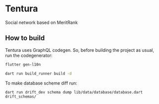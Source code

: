# Tentura

Social network based on MeritRank

## How to build

Tentura uses GraphQL codegen. So, before building the project as usual,
        run the codegenerator:

```bash
flutter gen-l10n

dart run build_runner build -d

```

To make database scheme diff run:

```
dart run drift_dev schema dump lib/data/database/database.dart drift_schemas/
```

